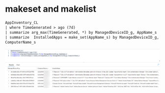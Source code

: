 # makeset and makelist

```
AppInventory_CL
| where TimeGenerated > ago (7d)
| summarize arg_max(TimeGenerated, *) by ManagedDeviceID_g, AppName_s
| summarize  InstalledApps = make_set(AppName_s) by ManagedDeviceID_g, ComputerName_s
```

![](<../../.gitbook/assets/image (21).png>)
